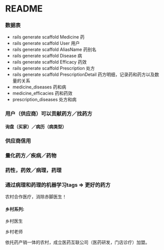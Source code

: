 # README

### 数据表
* rails generate scaffold Medicine  药
* rails generate scaffold User  用户
* rails generate scaffold AliasName 药别名
* rails generate scaffold Disease  病
* rails generate scaffold Efficacy  药效
* rails generate scaffold Prescription  处方
* rails generate scaffold PrescriptionDetail  药方明细，记录药和药方以及数量的关系
* medicine_diseases  药和病
* medicine_efficacies  药和药效
* prescription_diseases  处方和病

### 用户（供应商）可以贡献药方／找药方
#### 询盘（买家）／病历（病类型）
### 供应商信用

### 量化药方／疾病／药物
### 药性，药效／病理，药理
### 通过病理和药理的机器学习tags => 更好的药方


农村合作医疗，消除赤脚医生！

#### 乡村系列:

乡村医生

乡村老师

依托药产销一体的农村，成立医药互联公司（医药研发，门店诊疗）加盟。

